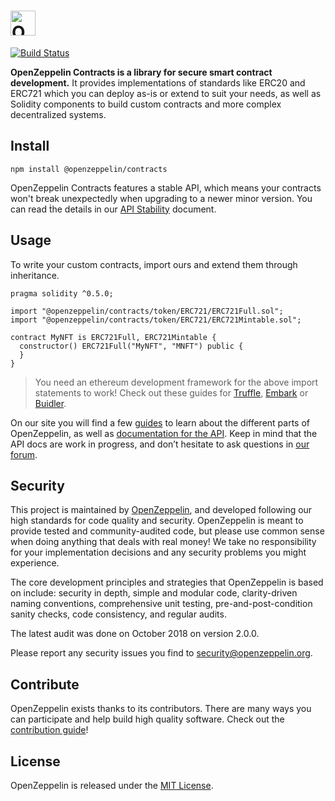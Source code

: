 # <img src="logo.png" alt="OpenZeppelin" height="40px">

[![Build Status](https://circleci.com/gh/rsksmart/openzeppelin-solidity.svg?style=svg)](https://circleci.com/gh/rsksmart/openzeppelin-solidity)

**OpenZeppelin Contracts is a library for secure smart contract development.** It provides implementations of standards like ERC20 and ERC721 which you can deploy as-is or extend to suit your needs, as well as Solidity components to build custom contracts and more complex decentralized systems.

## Install

```
npm install @openzeppelin/contracts
```

OpenZeppelin Contracts features a stable API, which means your contracts won't break unexpectedly when upgrading to a newer minor version. You can read ṫhe details in our [API Stability] document.

## Usage

To write your custom contracts, import ours and extend them through inheritance.

```solidity
pragma solidity ^0.5.0;

import "@openzeppelin/contracts/token/ERC721/ERC721Full.sol";
import "@openzeppelin/contracts/token/ERC721/ERC721Mintable.sol";

contract MyNFT is ERC721Full, ERC721Mintable {
  constructor() ERC721Full("MyNFT", "MNFT") public {
  }
}
```

> You need an ethereum development framework for the above import statements to work! Check out these guides for [Truffle], [Embark] or [Buidler].

On our site you will find a few [guides] to learn about the different parts of OpenZeppelin, as well as [documentation for the API][API docs]. Keep in mind that the API docs are work in progress, and don’t hesitate to ask questions in [our forum][forum].

## Security

This project is maintained by [OpenZeppelin], and developed following our high standards for code quality and security. OpenZeppelin is meant to provide tested and community-audited code, but please use common sense when doing anything that deals with real money! We take no responsibility for your implementation decisions and any security problems you might experience.

The core development principles and strategies that OpenZeppelin is based on include: security in depth, simple and modular code, clarity-driven naming conventions, comprehensive unit testing, pre-and-post-condition sanity checks, code consistency, and regular audits.

The latest audit was done on October 2018 on version 2.0.0.

Please report any security issues you find to security@openzeppelin.org.

## Contribute

OpenZeppelin exists thanks to its contributors. There are many ways you can participate and help build high quality software. Check out the [contribution guide]!

## License

OpenZeppelin is released under the [MIT License](LICENSE).


[API docs]: https://docs.openzeppelin.com/contracts/api/token/erc20
[guides]: https://docs.openzeppelin.com/contracts
[API Stability]: https://docs.openzeppelin.com/contracts/api-stability
[forum]: https://forum.openzeppelin.com
[OpenZeppelin]: https://openzeppelin.com
[contribution guide]: CONTRIBUTING.md
[Truffle]: https://truffleframework.com/docs/truffle/quickstart
[Embark]: https://embark.status.im/docs/quick_start.html
[Buidler]: https://buidler.dev/guides/#getting-started

